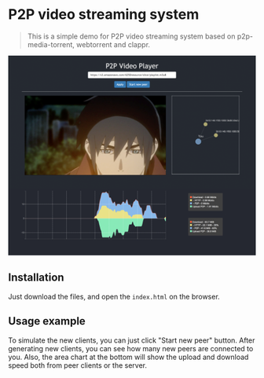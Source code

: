 # P2P video streaming system
> This is a simple demo for P2P video streaming system based on p2p-media-torrent, webtorrent and clappr.

![](screenshots.png)

## Installation

Just download the files, and open the <code>index.html</code> on the browser.

## Usage example

To simulate the new clients, you can just click "Start new peer" button. After generating new clients, you can see how many new peers are connected to you. Also, the area chart at the bottom will show the upload and download speed both from peer clients or the server.